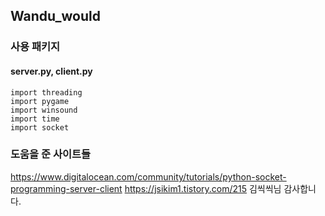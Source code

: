 ## Wandu_would

### 사용 패키지

#### server.py, client.py
```
import threading
import pygame
import winsound
import time
import socket
```

### 도움을 준 사이트들
https://www.digitalocean.com/community/tutorials/python-socket-programming-server-client
https://jsikim1.tistory.com/215
김씩씩님 감사합니다.

